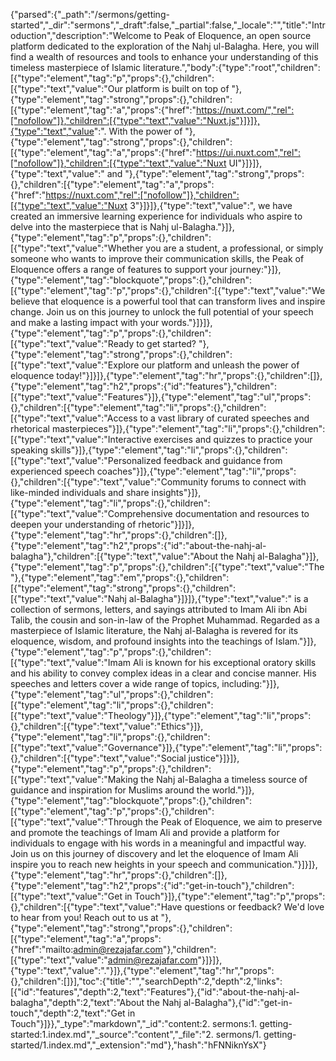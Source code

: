 {"parsed":{"_path":"/sermons/getting-started","_dir":"sermons","_draft":false,"_partial":false,"_locale":"","title":"Introduction","description":"Welcome to Peak of Eloquence, an open source platform dedicated to the exploration of the Nahj ul-Balagha. Here, you will find a wealth of resources and tools to enhance your understanding of this timeless masterpiece of Islamic literature.","body":{"type":"root","children":[{"type":"element","tag":"p","props":{},"children":[{"type":"text","value":"Our platform is built on top of "},{"type":"element","tag":"strong","props":{},"children":[{"type":"element","tag":"a","props":{"href":"https://nuxt.com/","rel":["nofollow"]},"children":[{"type":"text","value":"Nuxt.js"}]}]},{"type":"text","value":". With the power of "},{"type":"element","tag":"strong","props":{},"children":[{"type":"element","tag":"a","props":{"href":"https://ui.nuxt.com","rel":["nofollow"]},"children":[{"type":"text","value":"Nuxt UI"}]}]},{"type":"text","value":" and "},{"type":"element","tag":"strong","props":{},"children":[{"type":"element","tag":"a","props":{"href":"https://nuxt.com","rel":["nofollow"]},"children":[{"type":"text","value":"Nuxt 3"}]}]},{"type":"text","value":", we have created an immersive learning experience for individuals who aspire to delve into the masterpiece that is Nahj ul-Balagha."}]},{"type":"element","tag":"p","props":{},"children":[{"type":"text","value":"Whether you are a student, a professional, or simply someone who wants to improve their communication skills, the Peak of Eloquence offers a range of features to support your journey:"}]},{"type":"element","tag":"blockquote","props":{},"children":[{"type":"element","tag":"p","props":{},"children":[{"type":"text","value":"We believe that eloquence is a powerful tool that can transform lives and inspire change. Join us on this journey to unlock the full potential of your speech and make a lasting impact with your words."}]}]},{"type":"element","tag":"p","props":{},"children":[{"type":"text","value":"Ready to get started? "},{"type":"element","tag":"strong","props":{},"children":[{"type":"text","value":"Explore our platform and unleash the power of eloquence today!"}]}]},{"type":"element","tag":"hr","props":{},"children":[]},{"type":"element","tag":"h2","props":{"id":"features"},"children":[{"type":"text","value":"Features"}]},{"type":"element","tag":"ul","props":{},"children":[{"type":"element","tag":"li","props":{},"children":[{"type":"text","value":"Access to a vast library of curated speeches and rhetorical masterpieces"}]},{"type":"element","tag":"li","props":{},"children":[{"type":"text","value":"Interactive exercises and quizzes to practice your speaking skills"}]},{"type":"element","tag":"li","props":{},"children":[{"type":"text","value":"Personalized feedback and guidance from experienced speech coaches"}]},{"type":"element","tag":"li","props":{},"children":[{"type":"text","value":"Community forums to connect with like-minded individuals and share insights"}]},{"type":"element","tag":"li","props":{},"children":[{"type":"text","value":"Comprehensive documentation and resources to deepen your understanding of rhetoric"}]}]},{"type":"element","tag":"hr","props":{},"children":[]},{"type":"element","tag":"h2","props":{"id":"about-the-nahj-al-balagha"},"children":[{"type":"text","value":"About the Nahj al-Balagha"}]},{"type":"element","tag":"p","props":{},"children":[{"type":"text","value":"The "},{"type":"element","tag":"em","props":{},"children":[{"type":"element","tag":"strong","props":{},"children":[{"type":"text","value":"Nahj al-Balagha"}]}]},{"type":"text","value":" is a collection of sermons, letters, and sayings attributed to Imam Ali ibn Abi Talib, the cousin and son-in-law of the Prophet Muhammad. Regarded as a masterpiece of Islamic literature, the Nahj al-Balagha is revered for its eloquence, wisdom, and profound insights into the teachings of Islam."}]},{"type":"element","tag":"p","props":{},"children":[{"type":"text","value":"Imam Ali is known for his exceptional oratory skills and his ability to convey complex ideas in a clear and concise manner. His speeches and letters cover a wide range of topics, including:"}]},{"type":"element","tag":"ul","props":{},"children":[{"type":"element","tag":"li","props":{},"children":[{"type":"text","value":"Theology"}]},{"type":"element","tag":"li","props":{},"children":[{"type":"text","value":"Ethics"}]},{"type":"element","tag":"li","props":{},"children":[{"type":"text","value":"Governance"}]},{"type":"element","tag":"li","props":{},"children":[{"type":"text","value":"Social justice"}]}]},{"type":"element","tag":"p","props":{},"children":[{"type":"text","value":"Making the Nahj al-Balagha a timeless source of guidance and inspiration for Muslims around the world."}]},{"type":"element","tag":"blockquote","props":{},"children":[{"type":"element","tag":"p","props":{},"children":[{"type":"text","value":"Through the Peak of Eloquence, we aim to preserve and promote the teachings of Imam Ali and provide a platform for individuals to engage with his words in a meaningful and impactful way. Join us on this journey of discovery and let the eloquence of Imam Ali inspire you to reach new heights in your speech and communication."}]}]},{"type":"element","tag":"hr","props":{},"children":[]},{"type":"element","tag":"h2","props":{"id":"get-in-touch"},"children":[{"type":"text","value":"Get in Touch"}]},{"type":"element","tag":"p","props":{},"children":[{"type":"text","value":"Have questions or feedback? We'd love to hear from you! Reach out to us at "},{"type":"element","tag":"strong","props":{},"children":[{"type":"element","tag":"a","props":{"href":"mailto:admin@rezajafar.com"},"children":[{"type":"text","value":"admin@rezajafar.com"}]}]},{"type":"text","value":"."}]},{"type":"element","tag":"hr","props":{},"children":[]}],"toc":{"title":"","searchDepth":2,"depth":2,"links":[{"id":"features","depth":2,"text":"Features"},{"id":"about-the-nahj-al-balagha","depth":2,"text":"About the Nahj al-Balagha"},{"id":"get-in-touch","depth":2,"text":"Get in Touch"}]}},"_type":"markdown","_id":"content:2. sermons:1. getting-started:1.index.md","_source":"content","_file":"2. sermons/1. getting-started/1.index.md","_extension":"md"},"hash":"hFNNiknYsX"}